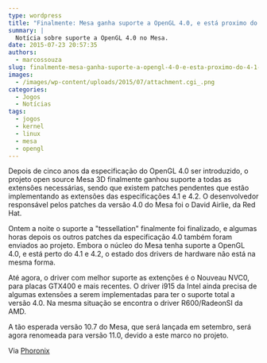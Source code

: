 ```yaml
---
type: wordpress
title: "Finalmente: Mesa ganha suporte a OpenGL 4.0, e está proximo do 4.1 e 4.2"
summary: |
  Notícia sobre suporte a OpenGL 4.0 no Mesa.
date: 2015-07-23 20:57:35
authors:
  - marcossouza
slug: finalmente-mesa-ganha-suporte-a-opengl-4-0-e-esta-proximo-do-4-1-e-4-2
images:
  - /images/wp-content/uploads/2015/07/attachment.cgi_.png
categories:
  - Jogos
  - Notícias
tags:
  - jogos
  - kernel
  - linux
  - mesa
  - opengl
---
```


Depois de cinco anos da especificação do OpenGL 4.0 ser introduzido, o projeto open source Mesa 3D finalmente ganhou suporte a todas as extensões necessárias, sendo que existem patches pendentes que estão implementando as extensões das especificações 4.1 e 4.2. O desenvolvedor responsável pelos patches da versão 4.0 do Mesa foi o David Airlie, da Red Hat.

<!--more-->

Ontem a noite o suporte a "tessellation" finalmente foi finalizado, e algumas horas depois os outros patches da especificação 4.0 também foram enviados ao projeto. Embora o núcleo do Mesa tenha suporte a OpenGL 4.0, e está perto do 4.1 e 4.2, o estado dos drivers de hardware não está na mesma forma.

Até agora, o driver com melhor suporte as extenções é o Nouveau NVC0, para placas GTX400 e mais recentes. O driver i915 da Intel ainda precisa de algumas extensões a serem implementadas para ter o suporte total a versão 4.0. Na mesma situação se encontra o driver R600/RadeonSI da AMD.

A tão esperada versão 10.7 do Mesa, que será lançada em setembro, será agora renomeada para versão 11.0, devido a este marco no projeto.

Via <a href="http://www.phoronix.com/scan.php?page=article&amp;item=mesa-opengl-40&amp;num=1" target="_blank">Phoronix</a>
